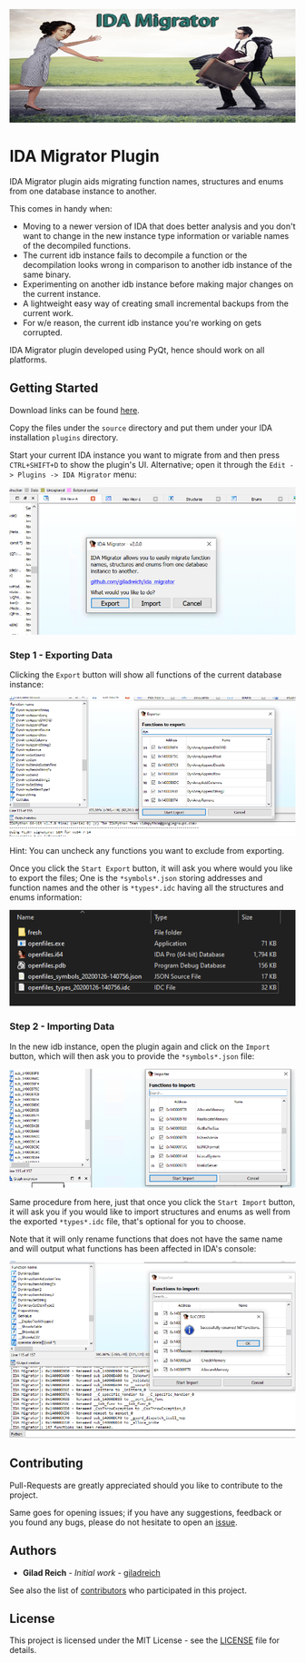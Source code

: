 
<p align="center"><img src="/media/ida_migrator.png" width=700 height=200></p>

# IDA Migrator Plugin

IDA Migrator plugin aids migrating function names, structures and enums from one database instance to another.

This comes in handy when:
* Moving to a newer version of IDA that does better analysis and you don't want to change in the new instance type information or variable names of the decompiled functions.
* The current idb instance fails to decompile a function or the decompilation looks wrong in comparison to another idb instance of the same binary.
* Experimenting on another idb instance before making major changes on the current instance.
* A lightweight easy way of creating small incremental backups from the current work.
* For w/e reason, the current idb instance you're working on gets corrupted.


IDA Migrator plugin developed using PyQt, hence should work on all platforms.

## Getting Started

Download links can be found [here](https://github.com/giladreich/ida_migrator/releases).

Copy the files under the `source` directory and put them under your IDA installation `plugins` directory.

Start your current IDA instance you want to migrate from and then press `CTRL+SHIFT+D` to show the plugin's UI. Alternative; open it through the `Edit -> Plugins -> IDA Migrator` menu:

![Intro](/media/intro.png)


### Step 1 - Exporting Data

Clicking the `Export` button will show all functions of the current database instance:

![Exporter UI](/media/exporter_1.png)

Hint: You can uncheck any functions you want to exclude from exporting.

Once you click the `Start Export` button, it will ask you where would you like to export the files; One is the `*symbols*.json` storing addresses and function names and the other is `*types*.idc` having all the structures and enums information:

![Exporter Files](/media/exporter_2.png)


### Step 2 - Importing Data

In the new idb instance, open the plugin again and click on the `Import` button, which will then ask you to provide the `*symbols*.json` file:

![Importer UI](/media/importer_1.png)

Same procedure from here, just that once you click the `Start Import` button, it will ask you if you would like to import structures and enums as well from the exported `*types*.idc` file, that's optional for you to choose.

Note that it will only rename functions that does not have the same name and will output what functions has been affected in IDA's console:

![Importer Results](/media/importer_2.png)


## Contributing

Pull-Requests are greatly appreciated should you like to contribute to the project.

Same goes for opening issues; if you have any suggestions, feedback or you found any bugs, please do not hesitate to open an [issue](https://github.com/giladreich/ida_migrator/issues).

## Authors

* **Gilad Reich** - *Initial work* - [giladreich](https://github.com/giladreich)

See also the list of [contributors](https://github.com/giladreich/ida_migrator/graphs/contributors) who participated in this project.

## License

This project is licensed under the MIT License - see the [LICENSE](LICENSE) file for details.

